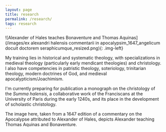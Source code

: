 ```yaml
---
layout: page
title: research
permalink: /research/
tags: research
---
```


![Alexander of Hales teaches Bonaventure and Thomas Aquinas](/images/ex alexandri halensis commentarii in apocalypsim_1647_angelicum docuit doctorem seraphicumque_resized.png){: .img-left}

My training lies in historical and systematic theology, with specializations in medieval theology (particularly early mendicant theologies) and christology. I also have competencies in patristic theology, soteriology, trinitarian theology, modern doctrines of God, and medieval apocalypticism/Joachimism.

I'm currently preparing for publication a monograph on the christology of the *Summa halensis*, a collaborative work of the Franciscans at the University of Paris during the early 1240s, and its place in the development of scholastic christology.

The image here, taken from a 1647 edition of a commentary on the Apocalypse attributed to Alexander of Hales, depicts Alexander teaching Thomas Aquinas and Bonaventure.